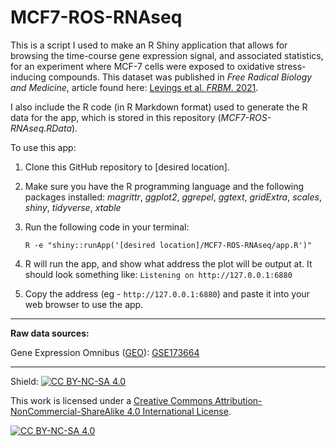 # MCF7-ROS-RNAseq
This is a script I used to make an R Shiny application that allows for browsing the time-course gene expression signal, and associated statistics, for an experiment where MCF-7 cells were exposed to oxidative stress-inducing compounds.  This dataset was published in *Free Radical Biology and Medicine*, article found here: [Levings et al. *FRBM*. 2021](https://doi.org/10.1016/j.freeradbiomed.2021.05.016). 

I also include the R code (in R Markdown format) used to generate the R data for the app, which is stored in this repository (*MCF7-ROS-RNAseq.RData*).

To use this app:

1) Clone this GitHub repository to [desired location].
2) Make sure you have the R programming language and the following packages installed: *magrittr*, *ggplot2*, *ggrepel*, *ggtext*, *gridExtra*, *scales*, *shiny*, *tidyverse*, *xtable*
3) Run the following code in your terminal: 
   
   ```R -e "shiny::runApp('[desired location]/MCF7-ROS-RNAseq/app.R')"```
5) R will run the app, and show what address the plot will be output at.  It should look something like: ```Listening on http://127.0.0.1:6880``` 
6) Copy the address (eg - ```http://127.0.0.1:6880```) and paste it into your web browser to use the app.

---------------------------------------------------------------------------------------------------

**Raw data sources:**

Gene Expression Omnibus ([GEO]( http://www.ncbi.nlm.nih.gov/geo/)): [GSE173664](https://www.ncbi.nlm.nih.gov/geo/query/acc.cgi?acc=GSE173664)

---------------------------------------------------------------------------------------------------

Shield: [![CC BY-NC-SA 4.0][cc-by-nc-sa-shield]][cc-by-nc-sa]

This work is licensed under a
[Creative Commons Attribution-NonCommercial-ShareAlike 4.0 International License][cc-by-nc-sa].

[![CC BY-NC-SA 4.0][cc-by-nc-sa-image]][cc-by-nc-sa]

[cc-by-nc-sa]: http://creativecommons.org/licenses/by-nc-sa/4.0/
[cc-by-nc-sa-image]: https://licensebuttons.net/l/by-nc-sa/4.0/88x31.png
[cc-by-nc-sa-shield]: https://img.shields.io/badge/License-CC%20BY--NC--SA%204.0-lightgrey.svg
